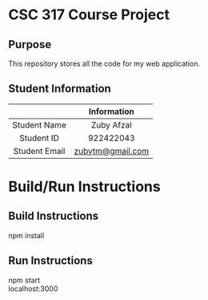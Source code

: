 # CSC 317 Course Project

## Purpose

This repository stores all the code for my web application.

## Student Information

|               | Information      |
|:-------------:|:----------------:|
| Student Name  | Zuby Afzal       |
| Student ID    | 922422043        |
| Student Email | zubytm@gmail.com |



# Build/Run Instructions

## Build Instructions
npm install

## Run Instructions
npm start  
localhost:3000
